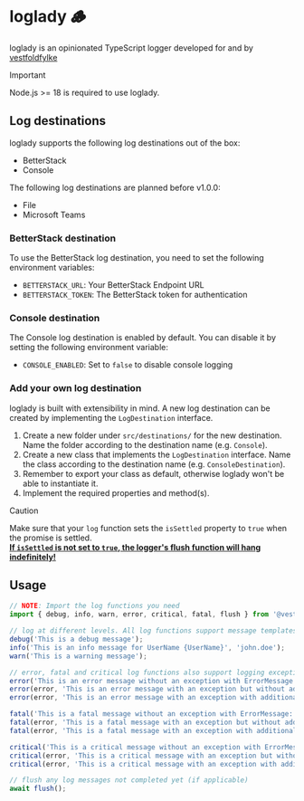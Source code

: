 # loglady 🪵

loglady is an opinionated TypeScript logger developed for and by [vestfoldfylke](https://github.com/vestfoldfylke)

> [!IMPORTANT]
> Node.js >= 18 is required to use loglady.

## Log destinations

loglady supports the following log destinations out of the box:

- BetterStack
- Console

The following log destinations are planned before v1.0.0:

- File
- Microsoft Teams

### BetterStack destination

To use the BetterStack log destination, you need to set the following environment variables:
- `BETTERSTACK_URL`: Your BetterStack Endpoint URL
- `BETTERSTACK_TOKEN`: The BetterStack token for authentication

### Console destination

The Console log destination is enabled by default. You can disable it by setting the following environment variable:
- `CONSOLE_ENABLED`: Set to `false` to disable console logging

### Add your own log destination

loglady is built with extensibility in mind. A new log destination can be created by implementing the `LogDestination` interface.

1. Create a new folder under `src/destinations/` for the new destination. Name the folder according to the destination name (e.g. `Console`).
2. Create a new class that implements the `LogDestination` interface. Name the class according to the destination name (e.g. `ConsoleDestination`).
3. Remember to export your class as default, otherwise loglady won't be able to instantiate it.
4. Implement the required properties and method(s).

> [!CAUTION]
> Make sure that your `log` function sets the `isSettled` property to `true` when the promise is settled.<br />
> <b><u>If `isSettled` is not set to `true`, the logger's flush function will hang indefinitely!</u></b>

## Usage

```typescript
// NOTE: Import the log functions you need
import { debug, info, warn, error, critical, fatal, flush } from '@vestfoldfylke/loglady';

// log at different levels. All log functions support message templates and parameters
debug('This is a debug message');
info('This is an info message for UserName {UserName}', 'john.doe');
warn('This is a warning message');

// error, fatal and critical log functions also support logging exceptions
error('This is an error message without an exception with ErrorMessage: {ErrorMessage}', error.message);
error(error, 'This is an error message with an exception but without additional parameters');
error(error, 'This is an error message with an exception with additional parameters: ErrorMessage: {ErrorMessage}', error.message);

fatal('This is a fatal message without an exception with ErrorMessage: {ErrorMessage}', error.message);
fatal(error, 'This is a fatal message with an exception but without additional parameters');
fatal(error, 'This is a fatal message with an exception with additional parameters: ErrorMessage: {ErrorMessage}', error.message);

critical('This is a critical message without an exception with ErrorMessage: {ErrorMessage}', error.message);
critical(error, 'This is a critical message with an exception but without additional parameters');
critical(error, 'This is a critical message with an exception with additional parameters: ErrorMessage: {ErrorMessage}', error.message);

// flush any log messages not completed yet (if applicable)
await flush();
```